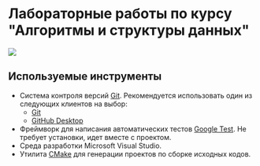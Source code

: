 # Лабораторные работы по курсу "Алгоритмы и структуры данных"
<!-- ![](https://tokei.rs/b1/github/ermolaevv/all_labs) -->
![](https://tokei.ekzhang.com/b1/github/ermolaevv/all_labs)

## Используемые инструменты

  - Система контроля версий [Git]. Рекомендуется использовать один из следующих клиентов на выбор:
    - [Git](https://git-scm.com/downloads)
    - [GitHub Desktop](https://desktop.github.com)
  - Фреймворк для написания автоматических тестов [Google Test][gtest]. Не    требует установки, идет вместе с проектом.
  - Среда разработки Microsoft Visual Studio.
  - Утилита [CMake] для генерации проектов по сборке исходных кодов.

<!-- LINKS -->
[CMake]:http://www.cmake.org
[Git]:https://git-scm.com/downloads
[gtest]: https://github.com/google/googletest
